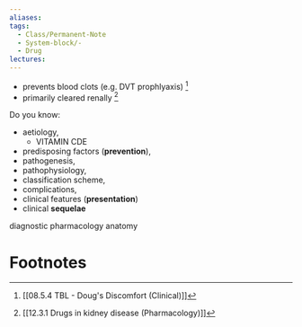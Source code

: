 ```yaml
---
aliases:
tags:
  - Class/Permanent-Note
  - System-block/-
  - Drug
lectures:
---
```


- prevents blood clots (e.g. DVT prophlyaxis) [^2]
- primarily cleared renally [^1]



Do you know:
- aetiology, 
	- VITAMIN CDE
- predisposing factors (**prevention**), 
- pathogenesis, 
- pathophysiology, 
- classification scheme, 
- complications, 
- clinical features (**presentation**)
- clinical **sequelae**

diagnostic
pharmacology
anatomy
# Footnotes
[^1]: [[12.3.1 Drugs in kidney disease (Pharmacology)]]
[^2]: [[08.5.4 TBL - Doug's Discomfort (Clinical)]]